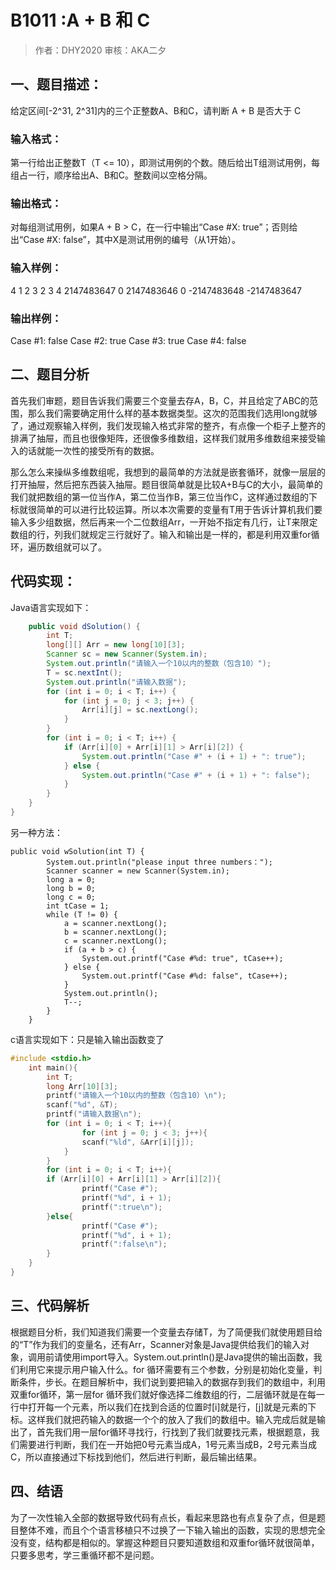 # B1011 :A + B 和 C

> 作者：DHY2020
> 审核：AKA二夕

## 一、题目描述：

给定区间[-2^31, 2^31]内的三个正整数A、B和C，请判断 A + B 是否大于 C

### 输入格式：
第一行给出正整数T（T <= 10），即测试用例的个数。随后给出T组测试用例，每组占一行，顺序给出A、B和C。整数间以空格分隔。

### 输出格式：
对每组测试用例，如果A + B > C，在一行中输出“Case #X: true”；否则给出“Case #X: false”，其中X是测试用例的编号（从1开始）。

### 输入样例：
4
1 2 3
2 3 4
2147483647 0 2147483646
0 -2147483648 -2147483647
### 输出样例：
Case #1: false
Case #2: true
Case #3: true
Case #4: false

## 二、题目分析

首先我们审题，题目告诉我们需要三个变量去存A，B，C，并且给定了ABC的范围，那么我们需要确定用什么样的基本数据类型。这次的范围我们选用long就够了，通过观察输入样例，我们发现输入格式非常的整齐，有点像一个柜子上整齐的排满了抽屉，而且也很像矩阵，还很像多维数组，这样我们就用多维数组来接受输入的话就能一次性的接受所有的数据。

那么怎么来操纵多维数组呢，我想到的最简单的方法就是嵌套循环，就像一层层的打开抽屉，然后把东西装入抽屉。题目很简单就是比较A+B与C的大小，最简单的我们就把数组的第一位当作A，第二位当作B，第三位当作C，这样通过数组的下标就很简单的可以进行比较运算。所以本次需要的变量有T用于告诉计算机我们要输入多少组数据，然后再来一个二位数组Arr，一开始不指定有几行，让T来限定数组的行，列我们就规定三行就好了。输入和输出是一样的，都是利用双重for循环，遍历数组就可以了。

## 代码实现：

Java语言实现如下：

```java
    public void dSolution() {
        int T;
        long[][] Arr = new long[10][3];
        Scanner sc = new Scanner(System.in);
        System.out.println("请输入一个10以内的整数（包含10）");
        T = sc.nextInt();
        System.out.println("请输入数据");
        for (int i = 0; i < T; i++) {
            for (int j = 0; j < 3; j++) {
                Arr[i][j] = sc.nextLong();
            }
        }
        for (int i = 0; i < T; i++) {
            if (Arr[i][0] + Arr[i][1] > Arr[i][2]) {
                System.out.println("Case #" + (i + 1) + ": true");
            } else {
                System.out.println("Case #" + (i + 1) + ": false");
            }
        }
    }
}
```
另一种方法：
```
public void wSolution(int T) {
        System.out.println("please input three numbers：");
        Scanner scanner = new Scanner(System.in);
        long a = 0;
        long b = 0;
        long c = 0;
        int tCase = 1;
        while (T != 0) {
            a = scanner.nextLong();
            b = scanner.nextLong();
            c = scanner.nextLong();
            if (a + b > c) {
                System.out.printf("Case #%d: true", tCase++);
            } else {
                System.out.printf("Case #%d: false", tCase++);
            }
            System.out.println();
            T--;
        }
    }
 ```
c语言实现如下：只是输入输出函数变了

```c
#include <stdio.h>
  	int main(){
        int T;
        long Arr[10][3];
        printf("请输入一个10以内的整数（包含10）\n");
        scanf("%d", &T);
        printf("请输入数据\n");
        for (int i = 0; i < T; i++){
        		for (int j = 0; j < 3; j++){
        		scanf("%ld", &Arr[i][j]);
    	  	}
        }
        for (int i = 0; i < T; i++){
        if (Arr[i][0] + Arr[i][1] > Arr[i][2]){
        		printf("Case #");
        		printf("%d", i + 1);
        		printf(":true\n");
        }else{
        		printf("Case #");
        		printf("%d", i + 1);
        		printf(":false\n");
        }
    }
}
```
## 三、代码解析

根据题目分析，我们知道我们需要一个变量去存储T，为了简便我们就使用题目给的“T”作为我们的变量名，还有Arr，Scanner对象是Java提供给我们的输入对象，调用前请使用import导入。System.out.println()是Java提供的输出函数，我们利用它来提示用户输入什么。for 循环需要有三个参数，分别是初始化变量，判断条件，步长。在题目解析中，我们说到要把输入的数据存到我们的数组中，利用双重for循环，第一层for 循环我们就好像选择二维数组的行，二层循环就是在每一行中打开每一个元素，所以我们在找到合适的位置时[i]就是行，[j]就是元素的下标。这样我们就把药输入的数据一个个的放入了我们的数组中。输入完成后就是输出了，首先我们用一层for循环寻找行，行找到了我们就要找元素，根据题意，我们需要进行判断，我们在一开始把0号元素当成A，1号元素当成B，2号元素当成C，所以直接通过下标找到他们，然后进行判断，最后输出结果。

## 四、结语

为了一次性输入全部的数据导致代码有点长，看起来思路也有点复杂了点，但是题目整体不难，而且个个语言移植只不过换了一下输入输出的函数，实现的思想完全没有变，结构都是相似的。掌握这种题目只要知道数组和双重for循环就很简单，只要多思考，学三重循环都不是问题。
